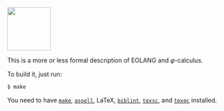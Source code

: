 <img src="https://rawgithub.com/yegor256/elegantobjects/master/cactus.svg" height="100px"/>

This is a more or less formal description of EOLANG and 𝜑-calculus.

To build it, just run:

```bash
$ make
```

You need to have
[`make`](https://www.gnu.org/software/make/),
[`aspell`](http://aspell.net/),
LaTeX,
[`biblint`](https://github.com/Kingsford-Group/biblint),
[`texsc`](https://rubygems.org/gems/texsc),
and
[`texqc`](https://rubygems.org/gems/texqc)
installed.
